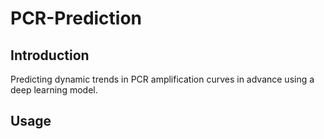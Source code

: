 # PCR-Prediction

## Introduction
Predicting dynamic trends in PCR amplification curves in advance using a deep learning model.

## Usage